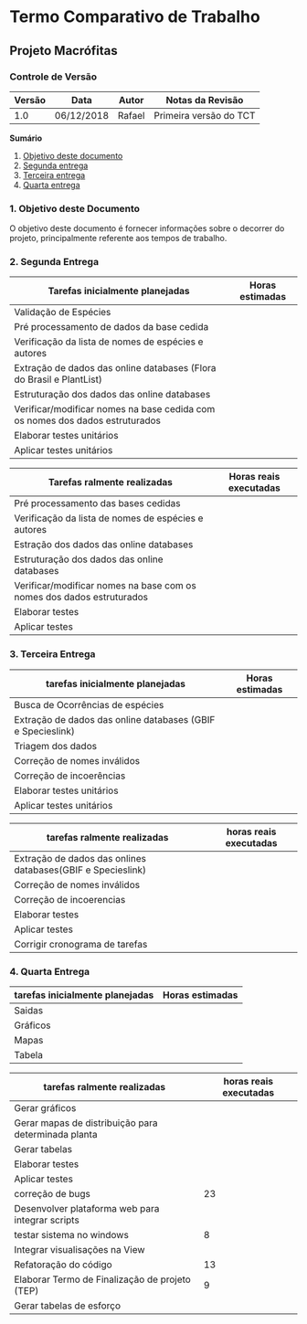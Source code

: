 # Termo Comparativo de Trabalho

## Projeto Macrófitas

### Controle de Versão
|Versão | Data | Autor | Notas da Revisão |
|--- | --- | --- | --- |
|  1.0  |  06/12/2018   | Rafael    |  Primeira versão do TCT   |


**Sumário**
1. [Objetivo deste documento](#id1)
2. [Segunda entrega](#id2)
3. [Terceira entrega](#id3)
4. [Quarta entrega](#id4)

### 1. Objetivo deste Documento
<div id='id1' />
O objetivo deste documento é fornecer informações sobre o decorrer do projeto, principalmente referente aos tempos de trabalho.

###  2. Segunda Entrega
<div id='id2' />

| Tarefas inicialmente planejadas | Horas estimadas |
| --- | --- |
| Validação de Espécies |  
| Pré processamento de dados da base cedida |
| Verificação da lista de nomes de espécies e autores |
| Extração de dados das online databases (Flora do Brasil e PlantList) |
| Estruturação dos dados das online databases |
| Verificar/modificar nomes na base cedida com os nomes dos dados estruturados |
| Elaborar testes unitários |
| Aplicar testes unitários |

|  Tarefas ralmente realizadas | Horas reais  executadas |
| --- | --- |
| Pré processamento das bases cedidas |  |
| Verificação da lista de nomes de espécies e autores |
| Estração dos dados das online databases |
| Estruturação dos dados das online databases |
| Verificar/modificar nomes na base com os nomes dos dados estruturados |
| Elaborar testes |
| Aplicar testes |

### 3. Terceira Entrega
<div id='id3' />

| tarefas inicialmente planejadas | Horas estimadas | 
| --- | --- |
| Busca de Ocorrências de espécies |
| Extração de dados das online databases (GBIF e Specieslink) |
| Triagem dos dados |
| Correção de nomes inválidos |
| Correção de incoerências |
| Elaborar testes unitários |
| Aplicar testes unitários |

 | tarefas ralmente realizadas | horas reais  executadas |
 | --- | --- |
 | Extração de dados das onlines databases(GBIF e Specieslink) |
 | Correção de nomes inválidos |
 | Correção de incoerencias |
 | Elaborar testes |
 | Aplicar testes |
 | Corrigir cronograma de tarefas |
 

### 4. Quarta Entrega
<div id='id4' />

| tarefas inicialmente planejadas | Horas estimadas |
| --- | --- | 
| Saidas |
| Gráficos |
| Mapas |
| Tabela |

| tarefas ralmente realizadas | horas reais  executadas |
| --- | --- |
| Gerar gráficos |
| Gerar mapas de distribuição para determinada planta|
| Gerar tabelas |
| Elaborar testes |
| Aplicar testes |
| correção de bugs | 23 |
| Desenvolver plataforma web para integrar scripts |
| testar sistema no windows| 8 |
| Integrar visualisações na View |
| Refatoração do código | 13 |
| Elaborar Termo de Finalização de projeto (TEP) | 9 |
| Gerar tabelas de esforço |
